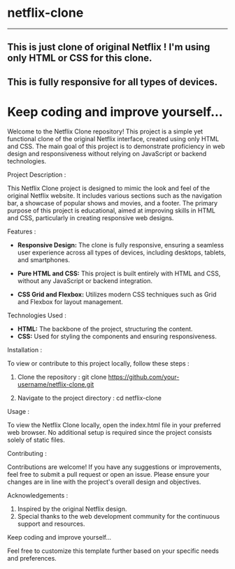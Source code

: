 # netflix-clone
-------------------------------------------------------------------------------------------
This is just clone of original Netflix ! I'm using only HTML or CSS for this clone.
-------------------------------------------------------------------------------------------
This is fully responsive for all types of devices.
-------------------------------------------------------------------------------------------
# Keep coding and improve yourself...

Welcome to the Netflix Clone repository! This project is a simple yet functional clone of the original Netflix interface, created using only HTML and CSS. The main goal of this project is to demonstrate proficiency in web design and responsiveness without relying on JavaScript or backend technologies.

Project Description :

This Netflix Clone project is designed to mimic the look and feel of the original Netflix website. It includes various sections such as the navigation bar, a showcase of popular shows and movies, and a footer. The primary purpose of this project is educational, aimed at improving skills in HTML and CSS, particularly in creating responsive web designs.

Features :

* **Responsive Design:** The clone is fully responsive, ensuring a seamless user experience across all types of devices, including desktops, tablets, and smartphones.
  
* **Pure HTML and CSS:** This project is built entirely with HTML and CSS, without any JavaScript or backend integration.

* **CSS Grid and Flexbox:** Utilizes modern CSS techniques such as Grid and Flexbox for layout management.
  
Technologies Used :

* **HTML:** The backbone of the project, structuring the content.
* **CSS:** Used for styling the components and ensuring responsiveness.
  
Installation :

To view or contribute to this project locally, follow these steps :

1. Clone the repository : 
git clone https://github.com/your-username/netflix-clone.git

2. Navigate to the project directory :
cd netflix-clone

Usage :

To view the Netflix Clone locally, open the index.html file in your preferred web browser. No additional setup is required since the project consists solely of static files.

Contributing : 

Contributions are welcome! If you have any suggestions or improvements, feel free to submit a pull request or open an issue. Please ensure your changes are in line with the project's overall design and objectives.

Acknowledgements : 

1. Inspired by the original Netflix design.
2. Special thanks to the web development community for the continuous support and resources.

Keep coding and improve yourself...

Feel free to customize this template further based on your specific needs and preferences.
